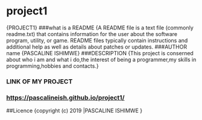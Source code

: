 # project1
{PROJECT1}
###what is a README
{A README file is a text file (commonly readme.txt) that contains information for the user about the software program, utility, or game. README files typically contain instructions and additional help as well as details about patches or updates.
###AUTHOR name
{PASCALINE ISHIMWE}
###DESCRIPTION
{This project is conserned about who i am and what i do,the interest of being a programmer,my skills in programming,hobbies and contacts.}
### LINK OF MY PROJECT
### https://pascalineish.github.io/project1/
##Licence
{copyright (c) 2019 |PASCALINE ISHIMWE }
